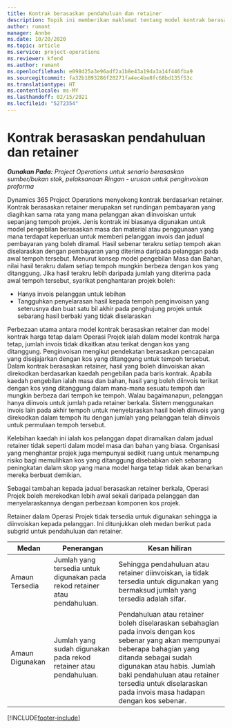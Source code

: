 ```yaml
---
title: Kontrak berasaskan pendahuluan dan retainer
description: Topik ini memberikan maklumat tentang model kontrak berasaskan retainer dan pendahuluan dalam Operasi Projek.
author: rumant
manager: Annbe
ms.date: 10/20/2020
ms.topic: article
ms.service: project-operations
ms.reviewer: kfend
ms.author: rumant
ms.openlocfilehash: e098d25a3e96adf2a1b8e43a19da3a14f446fba9
ms.sourcegitcommit: fa32b1893286f20271fa4ec4be8fc68bd135f53c
ms.translationtype: HT
ms.contentlocale: ms-MY
ms.lasthandoff: 02/15/2021
ms.locfileid: "5272354"
---
```

# <a name="advances-and-retainer-based-contracts"></a>Kontrak berasaskan pendahuluan dan retainer


_**Gunakan Pada:** Project Operations untuk senario berasaskan sumber/bukan stok, pelaksanaan Ringan - urusan untuk penginvoisan proforma_

Dynamics 365 Project Operations menyokong kontrak berdasarkan retainer. Kontrak berasaskan retainer merupakan set rundingan pembayaran yang diagihkan sama rata yang mana pelanggan akan diinvoiskan untuk sepanjang tempoh projek. Jenis kontrak ini biasanya digunakan untuk model pengebilan berasaskan masa dan material atau penggunaan yang mana terdapat keperluan untuk memberi pelanggan invois dan jadual pembayaran yang boleh diramal. Hasil sebenar terakru setiap tempoh akan diselaraskan dengan pembayaran yang diterima daripada pelanggan pada awal tempoh tersebut. Menurut konsep model pengebilan Masa dan Bahan, nilai hasil terakru dalam setiap tempoh mungkin berbeza dengan kos yang ditanggung. Jika hasil terakru lebih daripada jumlah yang diterima pada awal tempoh tersebut, syarikat penghantaran projek boleh:

- Hanya invois pelanggan untuk lebihan 
- Tangguhkan penyelarasan hasil kepada tempoh penginvoisan yang seterusnya dan buat satu bil akhir pada penghujung projek untuk sebarang hasil berbaki yang tidak diselaraskan

Perbezaan utama antara model kontrak berasaskan retainer dan model kontrak harga tetap dalam Operasi Projek ialah dalam model kontrak harga tetap, jumlah invois tidak dikaitkan atau terikat dengan kos yang ditanggung. Penginvoisan mengikut pendekatan berasaskan pencapaian yang disejajarkan dengan kos yang ditanggung untuk tempoh tersebut. Dalam kontrak berasaskan retainer, hasil yang boleh diinvoiskan akan direkodkan berdasarkan kaedah pengebilan pada baris kontrak. Apabila kaedah pengebilan ialah masa dan bahan, hasil yang boleh diinvois terikat dengan kos yang ditanggung dalam mana-mana sesuatu tempoh dan mungkin berbeza dari tempoh ke tempoh. Walau bagaimanapun, pelanggan hanya diinvois untuk jumlah pada retainer berkala. Sistem menggunakan invois lain pada akhir tempoh untuk menyelaraskan hasil boleh diinvois yang direkodkan dalam tempoh itu dengan jumlah yang pelanggan telah diinvois untuk permulaan tempoh tersebut.

Kelebihan kaedah ini ialah kos pelanggan dapat diramalkan dalam jadual retainer tidak seperti dalam model masa dan bahan yang biasa. Organisasi yang menghantar projek juga mempunyai sedikit ruang untuk menampung risiko bagi memulihkan kos yang ditanggung disebabkan oleh sebarang peningkatan dalam skop yang mana model harga tetap tidak akan benarkan mereka berbuat demikian.

Sebagai tambahan kepada jadual berasaskan retainer berkala, Operasi Projek boleh merekodkan lebih awal sekali daripada pelanggan dan menyelaraskannya dengan perbezaan komponen kos projek.

Retainer dalam Operasi Projek tidak tersedia untuk digunakan sehingga ia diinvoiskan kepada pelanggan. Ini ditunjukkan oleh medan berikut pada subgrid untuk pendahuluan dan retainer.

| Medan | Penerangan | Kesan hiliran |
| --- | --- | --- |
| Amaun Tersedia | Jumlah yang tersedia untuk digunakan pada rekod retainer atau pendahuluan. | Sehingga pendahuluan atau retainer diinvoiskan, ia tidak tersedia untuk digunakan yang bermaksud jumlah yang tersedia adalah sifar. |
| Amaun Digunakan | Jumlah yang sudah digunakan pada rekod retainer atau pendahuluan. | Pendahuluan atau retainer boleh diselaraskan sebahagian pada invois dengan kos sebenar yang akan mempunyai beberapa bahagian yang ditanda sebagai sudah digunakan atau habis. Jumlah baki pendahuluan atau retainer tersedia untuk diselaraskan pada invois masa hadapan dengan kos sebenar. |


[!INCLUDE[footer-include](../../includes/footer-banner.md)]